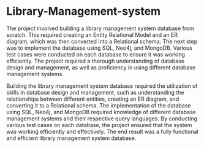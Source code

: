 # Library-Management-system
The project involved building a library management system database from scratch.
This required creating an Entity Relational Model and an ER diagram, which was then converted into a Relational schema. The next step was to implement the database using SQL, Neo4j, and MongoDB. Various test cases were conducted on each database to ensure it was working efficiently. The project required a thorough understanding of database design and management, as well as proficiency in using different database management systems.

Building the library management system database required the utilization of skills in database design and management, such as understanding the relationships between different entities, creating an ER diagram, and converting it to a Relational schema. The implementation of the database using SQL, Neo4j, and MongoDB required knowledge of different database management systems and their respective query languages. By conducting various test cases on each database, the project ensured that the system was working efficiently and effectively. The end result was a fully functional and efficient library management system database.
